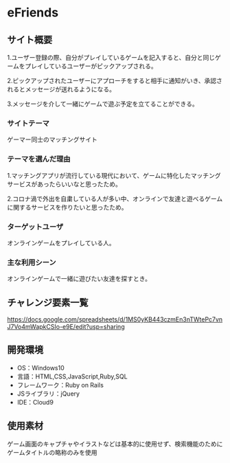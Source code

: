 # eFriends

## サイト概要
1.ユーザー登録の際、自分がプレイしているゲームを記入すると、自分と同じゲームをプレイしているユーザーがピックアップされる。

2.ピックアップされたユーザーにアプローチをすると相手に通知がいき、承認されるとメッセージが送れるようになる。

3.メッセージを介して一緒にゲームで遊ぶ予定を立てることができる。

### サイトテーマ
ゲーマー同士のマッチングサイト

### テーマを選んだ理由
1.マッチングアプリが流行している現代において、ゲームに特化したマッチングサービスがあったらいいなと思ったため。

2.コロナ渦で外出を自粛している人が多い中、オンラインで友達と遊べるゲームに関するサービスを作りたいと思ったため。

### ターゲットユーザ
オンラインゲームをプレイしている人。

### 主な利用シーン
オンラインゲームで一緒に遊びたい友達を探すとき。

## チャレンジ要素一覧
https://docs.google.com/spreadsheets/d/1MS0yKB443czmEn3nTWtePc7vnJ7Vo4mWapkCSIo-e9E/edit?usp=sharing

## 開発環境
- OS：Windows10
- 言語：HTML,CSS,JavaScript,Ruby,SQL
- フレームワーク：Ruby on Rails
- JSライブラリ：jQuery
- IDE：Cloud9

## 使用素材
ゲーム画面のキャプチャやイラストなどは基本的に使用せず、検索機能のためにゲームタイトルの略称のみを使用
